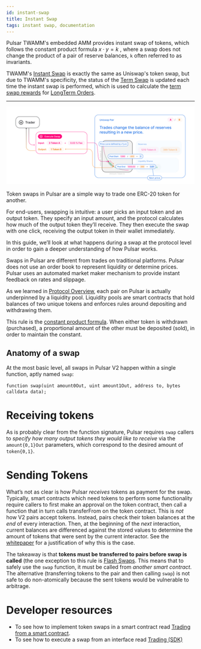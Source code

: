 ```yaml
---
id: instant-swap
title: Instant Swap
tags: instant swap, documentation
---
```


Pulsar TWAMM's embedded AMM provides instant swap of tokens, which follows the constant product formula $x\cdot y=k$
, where a swap does not change the product of a pair of reserve balances, `k` often referred to as invariants.

TWAMM's [Instant Swap](01-instant-swap.md) is exactly the same as Uniswap's token swap, but due to TWAMM's specificity, the status of the [Term Swap](02-term-swap.md) is updated each time the instant swap is performed, which is used to calculate the [term swap rewards](11-withdraw-term-swap-rewards.md) for [LongTerm Orders](04-long-term-orders.md).

---

![](./images/trade.jpg)

Token swaps in Pulsar are a simple way to trade one ERC-20 token for another.

For end-users, swapping is intuitive: a user picks an input token and an output token. They specify an input amount, and the protocol calculates how much of the output token they’ll receive. They then execute the swap with one click, receiving the output token in their wallet immediately.

In this guide, we’ll look at what happens during a swap at the protocol level in order to gain a deeper understanding of how Pulsar works.

Swaps in Pulsar are different from trades on traditional platforms. Pulsar does not use an order book to represent liquidity or determine prices. Pulsar uses an automated market maker mechanism to provide instant feedback on rates and slippage.

As we learned in [Protocol Overview](../01-protocol-overview/01-how-uniswap-works.md), each pair on Pulsar is actually underpinned by a liquidity pool. Liquidity pools are smart contracts that hold balances of two unique tokens and enforces rules around depositing and withdrawing them.

This rule is the [constant product formula](../01-protocol-overview/04-glossary.md#constant-product-formula). When either token is withdrawn (purchased), a proportional amount of the other must be deposited (sold), in order to maintain the constant.

## Anatomy of a swap

At the most basic level, all swaps in Pulsar V2 happen within a single function, aptly named `swap`:

```solidity
function swap(uint amount0Out, uint amount1Out, address to, bytes calldata data);
```

# Receiving tokens

As is probably clear from the function signature, Pulsar requires `swap` callers to _specify how many output tokens they would like to receive_ via the `amount{0,1}Out` parameters, which correspond to the desired amount of `token{0,1}`.

# Sending Tokens

What’s not as clear is how Pulsar _receives_ tokens as payment for the swap. Typically, smart contracts which need tokens to perform some functionality require callers to first make an approval on the token contract, then call a function that in turn calls transferFrom on the token contract. This is _not_ how V2 pairs accept tokens. Instead, pairs check their token balances at the _end_ of every interaction. Then, at the beginning of the _next_ interaction, current balances are differenced against the stored values to determine the amount of tokens that were sent by the current interactor. See the <a href='/whitepaper.pdf' rel='noopener noreferrer'>whitepaper</a> for a justification of why this is the case.

The takeaway is that **tokens must be transferred to pairs before swap is called** (the one exception to this rule is [Flash Swaps](/core-concepts/flash-swaps). This means that to safely use the `swap` function, it must be called from _another smart contract_. The alternative (transferring tokens to the pair and then calling `swap`) is not safe to do non-atomically because the sent tokens would be vulnerable to arbitrage.

# Developer resources

- To see how to implement token swaps in a smart contract read [Trading from a smart contract](../../guides/smart-contract-integration/02-trading-from-a-smart-contract.md).
- To see how to execute a swap from an interface read [Trading (SDK)](../../guides/javascript-sdk/04-trading.md)
